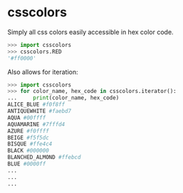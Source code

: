 # csscolors
Simply all css colors easily accessible in hex color code.

```python
>>> import csscolors
>>> csscolors.RED
'#ff0000'
```

Also allows for iteration:
```python
>>> import csscolors
>>> for color_name, hex_code in csscolors.iterator():
...     print(color_name, hex_code)
ALICE_BLUE #f0f8ff
ANTIQUEWHITE #faebd7
AQUA #00ffff
AQUAMARINE #7fffd4
AZURE #f0ffff
BEIGE #f5f5dc
BISQUE #ffe4c4
BLACK #000000
BLANCHED_ALMOND #ffebcd
BLUE #0000ff
...
...
...
```

